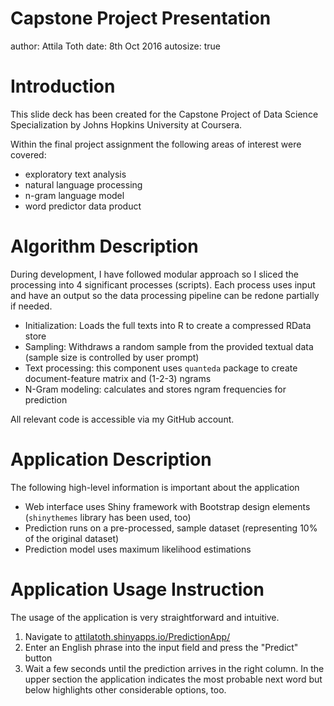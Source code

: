 Capstone Project Presentation
========================================================
author: Attila Toth
date: 8th Oct 2016
autosize: true

Introduction
========================================================
This slide deck has been created for the Capstone Project
of Data Science Specialization by Johns Hopkins University
at Coursera.

Within the final project assignment the following areas of 
interest were covered:
 - exploratory text analysis
 - natural language processing
 - n-gram language model
 - word predictor data product

Algorithm Description
========================================================
During development, I have followed modular approach so I
sliced the processing into 4 significant processes (scripts).
Each process uses input and have an output so the data processing
pipeline can be redone partially if needed.
 
 - Initialization: Loads the full texts into R to create 
 a compressed RData store
 - Sampling: Withdraws a random sample from the provided textual data 
 (sample size is controlled by user prompt)
 - Text processing: this component uses `quanteda` package to create 
 document-feature matrix and (1-2-3) ngrams
 - N-Gram modeling: calculates and stores ngram frequencies for prediction
 
All relevant code is accessible via my GitHub account.

Application Description
========================================================
The following high-level information is important about the application
 - Web interface uses Shiny framework with Bootstrap design elements (`shinythemes`
 library has been used, too)
 - Prediction runs on a pre-processed, sample dataset (representing 10% of the 
 original dataset)
 - Prediction model uses maximum likelihood estimations

Application Usage Instruction
========================================================
The usage of the application is very straightforward and intuitive.
 1. Navigate to [attilatoth.shinyapps.io/PredictionApp/](https://attilatoth.shinyapps.io/PredictionApp/)
 2. Enter an English phrase into the input field and press the "Predict" button
 3. Wait a few seconds until the prediction arrives in the right column. In the
 upper section the application indicates the most probable next word but below 
 highlights other considerable options, too.

